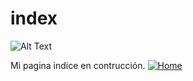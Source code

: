 # index
<!--Andrés Segura-->

![Alt Text](https://raw.github.com/Seg1st/index/master/docs/icons/Logo_Seg1st.jpg?raw=true "Seg1st")

<!--Mi página [indice](https://seg1st.github.io/index/) en construcción.-->

Mi pagina indice en contrucción. [![Home](https://raw.github.com/Seg1st/index/master/docs/icons/IndexPage.png?raw=true)](https://seg1st.github.io/index/)
